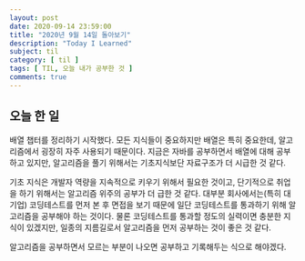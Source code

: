 ```yaml
---
layout: post
date: 2020-09-14 23:59:00
title: "2020년 9월 14일 돌아보기"
description: "Today I Learned"
subject: til
category: [ til ]
tags: [ TIL, 오늘 내가 공부한 것 ]
comments: true
---
```


## 오늘 한 일

배열 챕터를 정리하기 시작했다. 모든 지식들이 중요하지만 배열은 특히 중요한데, 알고리즘에서 굉장히 자주 사용되기 때문이다. 지금은 자바를 공부하면서 배열에 대해 공부하고 있지만, 알고리즘을 풀기 위해서는 기초지식보단 자료구조가 더 시급한 것 같다.

기초 지식은 개발자 역량을 지속적으로 키우기 위해서 필요한 것이고, 단기적으로 취업을 하기 위해서는 알고리즘 위주의 공부가 더 급한 것 같다. 대부분 회사에서는(특히 대기업) 코딩테스트를 먼저 본 후 면접을 보기 때문에 일단 코딩테스트를 통과하기 위해 알고리즘을 공부해야 하는 것이다. 물론 코딩테스트를 통과할 정도의 실력이면 충분한 지식이 있겠지만, 일종의 지름길로서 알고리즘을 먼저 공부하는 것이 좋은 것 같다.

알고리즘을 공부하면서 모르는 부분이 나오면 공부하고 기록해두는 식으로 해야겠다. 
